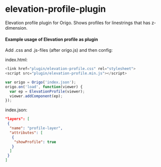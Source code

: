 # elevation-profile-plugin
Elevation profile plugin for Origo. Shows profiles for linestrings that has z-dimension. 

#### Example usage of Elevation profile as plugin
Add .css and .js-files (after origo.js) and then config:

index.html:

```javascript
<link href="plugin/elevation-profile.css" rel="stylesheet">
<script src="plugin/elevation-profile.min.js"></script>
```
```javascript
var origo = Origo('index.json');
origo.on('load', function(viewer) {
  var ep = ElevationProfile(viewer);
  viewer.addComponent(ep);
});
```

index.json:
```json
"layers": [
 {
  "name": "profile-layer",
  "attributes": [
   {
    "showProfile": true
   }
  ]
 }
]
```
